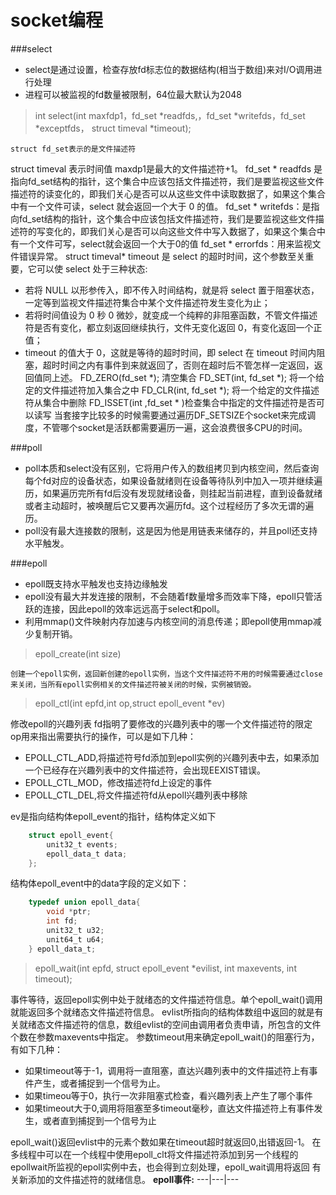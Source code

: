 # socket编程

###select
- select是通过设置，检查存放fd标志位的数据结构(相当于数组)来对I/O调用进行处理
- 进程可以被监视的fd数量被限制，64位最大默认为2048
>int select(int maxfdp1，fd_set *readfds,，fd_set  *writefds，fd_set *exceptfds， struct timeval *timeout);

	struct fd_set表示的是文件描述符
struct timeval 表示时间值
maxdp1是最大的文件描述符+1。
fd_set \* readfds 是指向fd_set结构的指针，这个集合中应该包括文件描述符，我们是要监视这些文件描述符的读变化的，即我们关心是否可以从这些文件中读取数据了，如果这个集合中有一个文件可读，select 就会返回一个大于 0 的值。
fd_set  \* writefds：是指向fd_set结构的指针，这个集合中应该包括文件描述符，我们是要监视这些文件描述符的写变化的，即我们关心是否可以向这些文件中写入数据了，如果这个集合中有一个文件可写，select就会返回一个大于0的值
fd_set \* errorfds：用来监视文件错误异常。
struct timeval\* timeout 是 select 的超时时间，这个参数至关重要，它可以使 select 处于三种状态:
- 若将 NULL 以形参传入，即不传入时间结构，就是将 select 置于阻塞状态，一定等到监视文件描述符集合中某个文件描述符发生变化为止；
- 若将时间值设为 0 秒 0 微妙，就变成一个纯粹的非阻塞函数，不管文件描述符是否有变化，都立刻返回继续执行，文件无变化返回 0，有变化返回一个正值；
- timeout 的值大于 0，这就是等待的超时时间，即 select 在 timeout 时间内阻塞，超时时间之内有事件到来就返回了，否则在超时后不管怎样一定返回，返回值同上述。
FD_ZERO(fd_set \*); 清空集合
FD_SET(int, fd_set \*); 将一个给定的文件描述符加入集合之中
FD_CLR(int, fd_set \*); 将一个给定的文件描述符从集合中删除
FD_ISSET(int ,fd_set \* )检查集合中指定的文件描述符是否可以读写
当套接字比较多的时候需要通过遍历DF_SETSIZE个socket来完成调度，不管哪个socket是活跃都需要遍历一遍，这会浪费很多CPU的时间。

###poll
- poll本质和select没有区别，它将用户传入的数组拷贝到内核空间，然后查询每个fd对应的设备状态，如果设备就绪则在设备等待队列中加入一项并继续遍历，如果遍历完所有fd后没有发现就绪设备，则挂起当前进程，直到设备就绪或者主动超时，被唤醒后它又要再次遍历fd。这个过程经历了多次无谓的遍历。
- poll没有最大连接数的限制，这是因为他是用链表来储存的，并且poll还支持水平触发。

###epoll
- epoll既支持水平触发也支持边缘触发
- epoll没有最大并发连接的限制，不会随着f数量增多而效率下降，epoll只管活跃的连接，因此epoll的效率远远高于select和poll。
- 利用mmap()文件映射内存加速与内核空间的消息传递；即epoll使用mmap减少复制开销。
> epoll_create(int size)

	创建一个epoll实例，返回新创建的epoll实例，当这个文件描述符不用的时候需要通过close来关闭，当所有epoll实例相关的文件描述符被关闭的时候，实例被销毁。
> epoll_ctl(int epfd,int op,struct epoll_event *ev)

 修改epoll的兴趣列表
 fd指明了要修改的兴趣列表中的哪一个文件描述符的限定
 op用来指出需要执行的操作，可以是如下几种：
- EPOLL_CTL_ADD,将描述符号fd添加到epoll实例的兴趣列表中去，如果添加一个已经存在兴趣列表中的文件描述符，会出现EEXIST错误。
- EPOLL_CTL_MOD，修改描述符fd上设定的事件
- EPOLL_CTL_DEL,将文件描述符fd从epoll兴趣列表中移除

ev是指向结构体epoll_event的指针，结构体定义如下
```C
	struct epoll_event{
    	unit32_t events;
        epoll_data_t data;
    };
```
结构体epoll_event中的data字段的定义如下：
```c
	typedef union epoll_data{
    	void *ptr;
        int fd;
        unit32_t u32;
        unit64_t u64;
    } epoll_data_t;
```
> epoll_wait(int epfd, struct epoll_event *evilist, int maxevents, int timeout);

事件等待，返回epoll实例中处于就绪态的文件描述符信息。单个epoll_wait()调用就能返回多个就绪态文件描述符信息。
evlist所指向的结构体数组中返回的就是有关就绪态文件描述符的信息，数组evlist的空间由调用者负责申请，所包含的文件个数在参数maxevents中指定。
参数timeout用来确定epoll_wait()的阻塞行为，有如下几种：
- 如果timeout等于-1，调用将一直阻塞，直达兴趣列表中的文件描述符上有事件产生，或者捕捉到一个信号为止。
- 如果timeou等于0，执行一次非阻塞式检查，看兴趣列表上产生了哪个事件
- 如果timeout大于0,调用将阻塞至多timeout毫秒，直达文件描述符上有事件发生，或者直到捕捉到一个信号为止

epoll_wait()返回evlist中的元素个数如果在timeout超时就返回0,出错返回-1。
在多线程中可以在一个线程中使用epoll_clt将文件描述符添加到另一个线程的epollwait所监视的epoll实例中去，也会得到立刻处理，epoll_wait调用将返回 有关新添加的文件描述符的就绪信息。
**epoll事件:**
---|---|---

	
